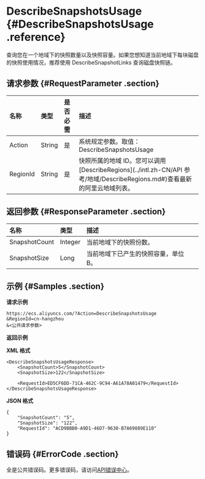 # DescribeSnapshotsUsage {#DescribeSnapshotsUsage .reference}

查询您在一个地域下的快照数量以及快照容量。如果您想知道当前地域下每块磁盘的快照使用情况，推荐使用 DescribeSnapshotLinks 查询磁盘快照链。

## 请求参数 {#RequestParameter .section}

|名称|类型|是否必需|描述|
|:-|:-|:---|:-|
|Action|String|是|系统规定参数。取值：DescribeSnapshotsUsage|
|RegionId|String|是|快照所属的地域 ID。您可以调用[DescribeRegions](../intl.zh-CN/API 参考/地域/DescribeRegions.md#)查看最新的阿里云地域列表。|

## 返回参数 {#ResponseParameter .section}

|名称|类型|描述|
|:-|:-|:-|
|SnapshotCount|Integer|当前地域下的快照份数。|
|SnapshotSize|Long|当前地域下已产生的快照容量，单位 B。|

## 示例 {#Samples .section}

**请求示例** 

```
https://ecs.aliyuncs.com/?Action=DescribeSnapshotsUsage
&RegionId=cn-hangzhou
&<公共请求参数>
```

**返回示例**

**XML 格式**

```
<DescribeSnapshotsUsageResponse>
	<SnapshotCount>5</SnapshotCount>
	<SnapshotSize>122</SnapshotSize>
    
    <RequestId>ED5CF6DD-71CA-462C-9C94-A61A78A01479</RequestId>
</DescribeSnapshotsUsageResponse>
```

**JSON 格式**

```
{
	"SnapshotCount": "5",
	"SnapshotSize": "122",
	"RequestId": "ACD9BBB0-A9D1-46D7-9630-B7A69889E110"
}
```

## 错误码 {#ErrorCode .section}

全是公共错误码。更多错误码，请访问[API错误中心](https://error-center.alibabacloud.com/status/product/Ecs)。

